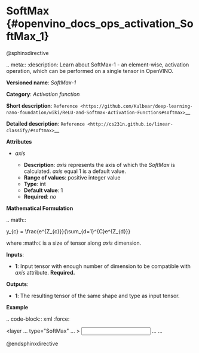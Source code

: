 # SoftMax {#openvino_docs_ops_activation_SoftMax_1}

@sphinxdirective

.. meta::
  :description: Learn about SoftMax-1 - an element-wise, activation operation, which 
                can be performed on a single tensor in OpenVINO.

**Versioned name**: *SoftMax-1*

**Category**: *Activation function*

**Short description**: `Reference <https://github.com/Kulbear/deep-learning-nano-foundation/wiki/ReLU-and-Softmax-Activation-Functions#softmax>`__

**Detailed description**: `Reference <http://cs231n.github.io/linear-classify/#softmax>`__

**Attributes**

* *axis*

  * **Description**: *axis* represents the axis of which the *SoftMax* is calculated. *axis* equal 1 is a default value.
  * **Range of values**: positive integer value
  * **Type**: int
  * **Default value**: 1
  * **Required**: *no*

**Mathematical Formulation**

.. math::

   y_{c} = \frac{e^{Z_{c}}}{\sum_{d=1}^{C}e^{Z_{d}}}

where :math:`C` is a size of tensor along *axis* dimension.

**Inputs**:

*   **1**: Input tensor with enough number of dimension to be compatible with *axis* attribute. **Required.**

**Outputs**:

*   **1**: The resulting tensor of the same shape and type as input tensor.

**Example**

.. code-block:: xml
   :force:

   <layer ... type="SoftMax" ... >
       <data axis="1" />
       <input> ... </input>
       <output> ... </output>
   </layer>

@endsphinxdirective
